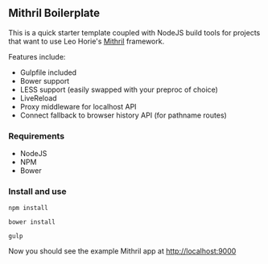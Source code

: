 ## Mithril Boilerplate

This is a quick starter template coupled with NodeJS build tools for projects that want to use Leo Horie's
[Mithril](http://lhorie.github.io/mithril/index.html) framework.

Features include:

+ Gulpfile included
+ Bower support
+ LESS support (easily swapped with your preproc of choice)
+ LiveReload
+ Proxy middleware for localhost API
+ Connect fallback to browser history API (for pathname routes)

### Requirements

+ NodeJS
+ NPM
+ Bower

### Install and use

`npm install`

`bower install`

`gulp`

Now you should see the example Mithril app at [http://localhost:9000](http://localhost:9000)

